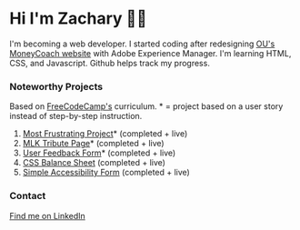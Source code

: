 <h1>Hi I'm Zachary 👋🏾</h1>
I'm becoming a web developer. I started coding after redesigning <a href="https://ou.edu/moneycoach">OU's MoneyCoach website</a> with Adobe Experience Manager. I'm learning HTML, CSS, and Javascript. Github helps track my progress.
<br>

<h3>Noteworthy Projects</h3>
<p>Based on <a href="https://freecodecamp.org">FreeCodeCamp's</a> curriculum. * = project based on a user story instead of step-by-step instruction.</p>
<ol>
  <li><a href="https://github.com/zacharyjpeter/FCC-TechDoc">Most Frustrating Project</a>* (completed + live)</li>
  <li><a href="https://github.com/Zacharyjpeter/FCC-TributePage">MLK Tribute Page</a>* (completed + live)</li>
  <li><a href="https://github.com/Zacharyjpeter/FCC-SurveyForm">User Feedback Form</a>* (completed + live)</li>
  <li><a href="https://github.com/zacharyjpeter/FCC-BalanceSheet">CSS Balance Sheet</a> (completed + live)</li>
  <li><a href="https://github.com/Zacharyjpeter/FCC-AccessibilityQuiz">Simple Accessibility Form</a> (completed + live)</li>
</ol>
<h3>Contact</h3>
<a href="https://www.Linkedin.com/in/zacharyjpeter94">Find me on LinkedIn</a>
<!---
Zacharyjpeter/Zacharyjpeter is a ✨ special ✨ repository because its `README.md` (this file) appears on your GitHub profile.
You can click the Preview link to take a look at your changes.
--->
